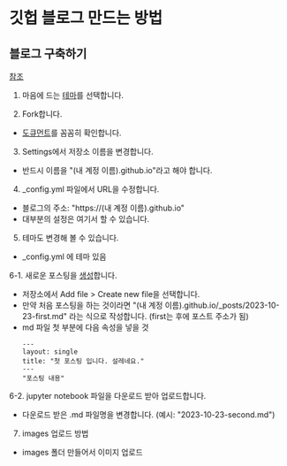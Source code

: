 # 깃헙 블로그 만드는 방법

## 블로그 구축하기

[참조](https://www.youtube.com/watch?v=ACzFIAOsfpM)

1. 마음에 드는 [테마](https://github.com/topics/jekyll-theme)를 선택합니다.

2. Fork합니다.
  * [도큐먼트](https://mmistakes.github.io/minimal-mistakes/docs/configuration)를 꼼꼼히 확인합니다.

3. Settings에서 저장소 이름을 변경합니다.
  * 반드시 이름을 "(내 계정 이름).github.io"라고 해야 합니다.

4. _config.yml 파일에서 URL을 수정합니다.
  * 블로그의 주소: "https://(내 계정 이름).github.io"
  * 대부분의 설정은 여기서 할 수 있습니다.

5. 테마도 변경해 볼 수 있습니다.
  * _config.yml 에 테마 있음

6-1. 새로운 포스팅을 [생성](https://jekyllrb.com/docs/posts)합니다.
  * 저장소에서 Add file > Create new file을 선택합니다.
  * 만약 처음 포스팅을 하는 것이라면 "(내 계정 이름).github.io/_posts/2023-10-23-first.md" 라는 식으로 작성합니다. (first는 후에 포스트 주소가 됨)
  * md 파일 첫 부분에 다음 속성을 넣을 것
    ```
    ---
    layout: single
    title: "첫 포스팅 입니다. 설레네요."
    ---
    "포스팅 내용"
    ```

6-2. jupyter notebook 파일을 다운로드 받아 업로드합니다.
  * 다운로드 받은 .md 파일명을 변경합니다. (예시: "2023-10-23-second.md")

7. images 업로드 방법
  * images 폴더 만들어서 이미지 업로드
